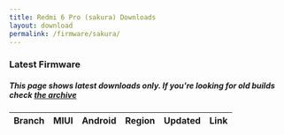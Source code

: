 ```yaml
---
title: Redmi 6 Pro (sakura) Downloads
layout: download
permalink: /firmware/sakura/
---
```


### Latest Firmware
##### This page shows latest downloads only. If you're looking for old builds check [the archive](/archive/firmware/sakura/)


<div class="table-responsive-md" id="table-wrapper">
<table id="firmware" class="compact table table-striped table-hover table-sm">
    <thead class="thead-dark">
        <tr>
            <th>Branch</th>
            <th>MIUI</th>
            <th>Android</th>
            <th>Region</th>
            <th>Updated</th>
            <th>Link</th>
        </tr>
    </thead>
    <script>loadFirmwareDownloads('sakura', 'latest')</script>
</table>
</div>
